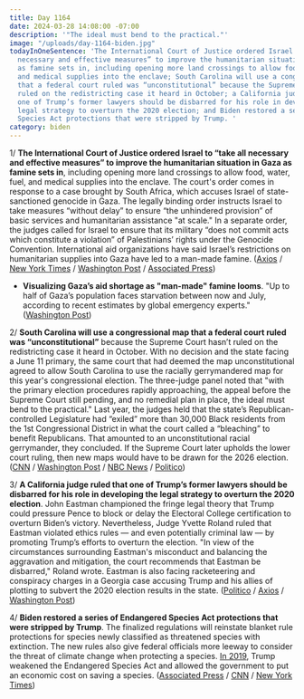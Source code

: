 ```yaml
---
title: Day 1164
date: 2024-03-28 14:08:00 -07:00
description: '"The ideal must bend to the practical."'
image: "/uploads/day-1164-biden.jpg"
todayInOneSentence: 'The International Court of Justice ordered Israel to “take all
  necessary and effective measures” to improve the humanitarian situation in Gaza
  as famine sets in, including opening more land crossings to allow food, water, fuel,
  and medical supplies into the enclave; South Carolina will use a congressional map
  that a federal court ruled was “unconstitutional” because the Supreme Court hasn’t
  ruled on the redistricting case it heard in October; a California judge ruled that
  one of Trump’s former lawyers should be disbarred for his role in developing the
  legal strategy to overturn the 2020 election; and Biden restored a series of Endangered
  Species Act protections that were stripped by Trump. '
category: biden
---
```


1/ **The International Court of Justice ordered Israel to “take all necessary and effective measures” to improve the humanitarian situation in Gaza as famine sets in**, including opening more land crossings to allow food, water, fuel, and medical supplies into the enclave. The court's order comes in response to a case brought by South Africa, which accuses Israel of state-sanctioned genocide in Gaza. The legally binding order instructs Israel to take measures “without delay” to ensure “the unhindered provision” of basic services and humanitarian assistance "at scale." In a separate order, the judges called for Israel to ensure that its military “does not commit acts which constitute a violation” of Palestinians’ rights under the Genocide Convention. International aid organizations have said Israel’s restrictions on humanitarian supplies into Gaza have led to a man-made famine. ([Axios](https://www.axios.com/2024/03/28/icj-order-israel-famine-gaza-strip) / [New York Times](https://www.nytimes.com/live/2024/03/28/world/israel-hamas-war-gaza-news#icj-israel-gaza-aid-famine) / [Washington Post](https://www.washingtonpost.com/world/2024/03/28/israel-hamas-war-news-gaza-palestine/) / [Associated Press](https://apnews.com/article/un-court-israel-land-crossings-gaza-7f2cb03fa2ec6736315a32e9ee291dbd))

* **Visualizing Gaza’s aid shortage as "man-made" famine looms**. "Up to half of Gaza’s population faces starvation between now and July, according to recent estimates by global emergency experts." ([Washington Post](https://www.washingtonpost.com/world/interactive/2024/gaza-aid-truck-sea-airdrop/?itid=lk_fullstory))

2/ **South Carolina will use a congressional map that a federal court ruled was “unconstitutional”** because the Supreme Court hasn’t ruled on the redistricting case it heard in October. With no decision and the state facing a June 11 primary, the same court that had deemed the map unconstitutional agreed to allow South Carolina to use the racially gerrymandered map for this year's congressional election. The three-judge panel noted that "with the primary election procedures rapidly approaching, the appeal before the Supreme Court still pending, and no remedial plan in place, the ideal must bend to the practical." Last year, the judges held that the state’s Republican-controlled Legislature had “exiled” more than 30,000 Black residents from the 1st Congressional District in what the court called a “bleaching” to benefit Republicans. That amounted to an unconstitutional racial gerrymander, they concluded. If the Supreme Court later upholds the lower court ruling, then new maps would have to be drawn for the 2026 election. ([CNN](https://www.cnn.com/2024/03/28/politics/south-carolina-map-nancy-mace/index.html) / [Washington Post](https://www.washingtonpost.com/politics/2024/03/28/south-carolina-redistricting-2024-election/) / [NBC News](https://www.nbcnews.com/politics/supreme-court/supreme-court-delay-prompts-federal-judges-act-south-carolina-redistri-rcna145267) / [Politico](https://www.politico.com/news/2024/03/28/south-carolina-redistricting-nancy-mace-00149577))

3/ **A California judge ruled that one of Trump’s former lawyers should be disbarred for his role in developing the legal strategy to overturn the 2020 election**. John Eastman championed the fringe legal theory that Trump could pressure Pence to block or delay the Electoral College certification to overturn Biden’s victory. Nevertheless, Judge Yvette Roland ruled that Eastman violated ethics rules — and even potentially criminal law — by promoting Trump’s efforts to overturn the election. "In view of the circumstances surrounding Eastman's misconduct and balancing the aggravation and mitigation, the court recommends that Eastman be disbarred," Roland wrote. Eastman is also facing racketeering and conspiracy charges in a Georgia case accusing Trump and his allies of plotting to subvert the 2020 election results in the state. ([Politico](https://www.politico.com/news/2024/03/27/john-eastman-disbarred-00149468) / [Axios](https://www.axios.com/2024/03/28/john-eastman-disbarred-ruling) / [Washington Post](https://www.washingtonpost.com/national-security/2024/03/27/eastman-california-bar-ruling/))

4/ **Biden restored a series of Endangered Species Act protections that were stripped by Trump**. The finalized regulations will reinstate blanket rule protections for species newly classified as threatened species with extinction. The new rules also give federal officials more leeway to consider the threat of climate change when protecting a species. [In 2019](https://whatthefuckjusthappenedtoday.com/2019/08/12/day-935/#3-the-trump-administration-weakened), Trump weakened the Endangered Species Act and allowed the government to put an economic cost on saving a species. ([Associated Press](https://apnews.com/article/biden-threatened-species-protections-9f5a2c12e51a857ae32b85997b54dcc7) / [CNN](https://www.cnn.com/2024/03/28/politics/biden-endangered-species-climate/index.html) / [New York Times](https://www.nytimes.com/2024/03/28/climate/endangered-species-rules-regulations.html))